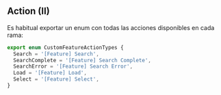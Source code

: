 ## Action (II)

Es habitual exportar un enum con todas las acciones disponibles en cada rama:

```typescript
export enum CustomFeatureActionTypes {
  Search = '[Feature] Search',
  SearchComplete = '[Feature] Search Complete',
  SearchError = '[Feature] Search Error',
  Load = '[Feature] Load',
  Select = '[Feature] Select',
}
```